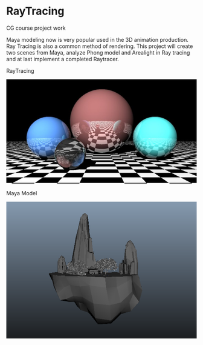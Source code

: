# RayTracing

CG course project work

Maya modeling now is very popular used in the 3D animation production. Ray Tracing is also a common method of rendering. This project will create two scenes from Maya, analyze Phong model and Arealight in Ray tracing and at last implement a completed Raytracer.


RayTracing

![](https://github.com/Salad333/RayTracing/blob/master/3.jpg)

Maya Model

![](https://github.com/Salad333/RayTracing/blob/master/MayaScreenshot/%E5%85%A8%E6%99%AF.png)
